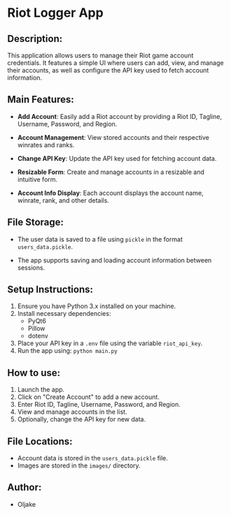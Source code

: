 # Riot Logger App




Description:
---------------------------------------
This application allows users to manage their Riot game account credentials.
It features a simple UI where users can add, view, and manage their accounts,
as well as configure the API key used to fetch account information.

Main Features:
---------------------------------------
- **Add Account**: Easily add a Riot account by providing a Riot ID, Tagline, 
  Username, Password, and Region.
  
- **Account Management**: View stored accounts and their respective winrates 
  and ranks.
  
- **Change API Key**: Update the API key used for fetching account data.
  
- **Resizable Form**: Create and manage accounts in a resizable and intuitive form.
  
- **Account Info Display**: Each account displays the account name, winrate, 
  rank, and other details.

File Storage:
---------------------------------------
- The user data is saved to a file using `pickle` in the format `users_data.pickle`.
  
- The app supports saving and loading account information between sessions.

Setup Instructions:
---------------------------------------
1. Ensure you have Python 3.x installed on your machine.
2. Install necessary dependencies:
    - PyQt6
    - Pillow
    - dotenv
3. Place your API key in a `.env` file using the variable `riot_api_key`.
4. Run the app using:
    `python main.py`

How to use:
---------------------------------------
1. Launch the app.
2. Click on "Create Account" to add a new account.
3. Enter Riot ID, Tagline, Username, Password, and Region.
4. View and manage accounts in the list.
5. Optionally, change the API key for new data.

File Locations:
---------------------------------------
- Account data is stored in the `users_data.pickle` file.
- Images are stored in the `images/` directory.

Author:
---------------------------------------
- Oljake
